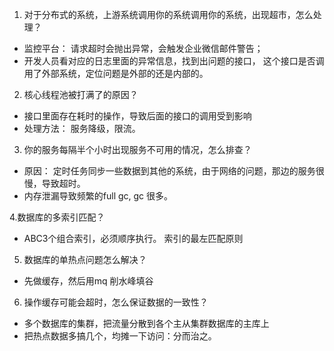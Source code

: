 1. 对于分布式的系统，上游系统调用你的系统调用你的系统，出现超市，怎么处理？

- 监控平台： 请求超时会抛出异常，会触发企业微信邮件警告；
- 开发人员看对应的日志里面的异常信息，找到出问题的接口，
这个接口是否调用了外部系统，定位问题是外部的还是内部的。

2. 核心线程池被打满了的原因？
- 接口里面存在耗时的操作，导致后面的接口的调用受到影响
- 处理方法： 服务降级，限流。

3. 你的服务每隔半个小时出现服务不可用的情况，怎么排查？
- 原因： 定时任务同步一些数据到其他的系统，由于网络的问题，那边的服务很慢，导致超时。
- 内存泄漏导致频繁的full gc, gc 很多。

4.数据库的多索引匹配？
- ABC3个组合索引，必须顺序执行。 索引的最左匹配原则

5. 数据库的单热点问题怎么解决？
- 先做缓存，然后用mq 削水峰填谷

6. 操作缓存可能会超时，怎么保证数据的一致性？
- 多个数据库的集群，把流量分散到各个主从集群数据库的主库上
- 把热点数据多搞几个，均摊一下访问：分而治之。
